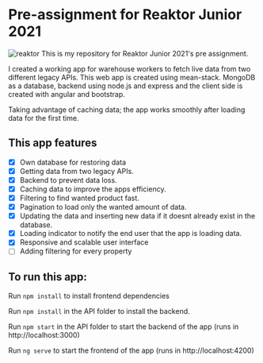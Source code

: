 # Pre-assignment for Reaktor Junior 2021
![reaktor](https://user-images.githubusercontent.com/49878974/99691154-94ccb400-2a91-11eb-9344-93f8cac0634d.png)
This is my repository for Reaktor Junior 2021's pre assignment.

I created a working app for warehouse workers to fetch live data from two different legacy APIs.
This web app is created using mean-stack. MongoDB as a database, backend using node.js and express and the client side is created with angular and bootstrap.

Taking advantage of caching data; the app works smoothly after loading data for the first time.

## This app features
- [x] Own database for restoring data
- [x] Getting data from two legacy APIs.
- [x] Backend to prevent data loss.
- [x] Caching data to improve the apps efficiency.
- [x] Filtering to find wanted product fast.
- [x] Pagination to load only the wanted amount of data.
- [x] Updating the data and inserting new data if it doesnt already exist in the database.
- [x] Loading indicator to notify the end user that the app is loading data.
- [x] Responsive and scalable user interface
- [ ] Adding filtering for every property

## To run this app:
Run `npm install` to install frontend dependencies

Run `npm install` in the API folder to install the backend.

Run `npm start` in the API folder to start the backend of the app (runs in http://localhost:3000)

Run `ng serve` to start the frontend of the app (runs in http://localhost:4200)
